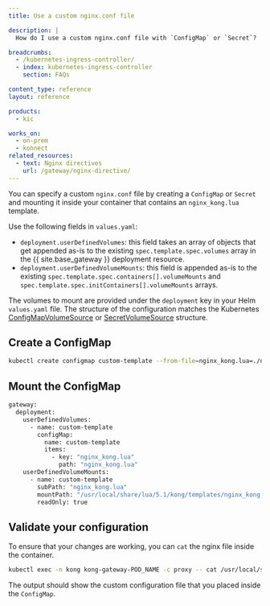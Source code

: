 ```yaml
---
title: Use a custom nginx.conf file

description: |
  How do I use a custom nginx.conf file with `ConfigMap` or `Secret`?

breadcrumbs:
  - /kubernetes-ingress-controller/
  - index: kubernetes-ingress-controller
    section: FAQs

content_type: reference
layout: reference

products:
  - kic

works_on:
  - on-prem
  - konnect
related_resources:
  - text: Nginx directives
    url: /gateway/nginx-directive/
---
```



You can specify a custom `nginx.conf` file by creating a `ConfigMap` or `Secret` and mounting it inside your container that contains an `nginx_kong.lua` template.

Use the following fields in `values.yaml`:
* `deployment.userDefinedVolumes`: this field takes an array of objects that get appended as-is to the existing `spec.template.spec.volumes` array in the {{ site.base_gateway }} deployment resource. 
* `deployment.userDefinedVolumeMounts`: this field is appended as-is to the existing `spec.template.spec.containers[].volumeMounts` and `spec.template.spec.initContainers[].volumeMounts` arrays.

The volumes to mount are provided under the `deployment` key in your Helm `values.yaml` file. The structure of the configuration matches the Kubernetes [ConfigMapVolumeSource](https://kubernetes.io/docs/reference/generated/kubernetes-api/v1.26/#configmapvolumesource-v1-core) or [SecretVolumeSource](https://kubernetes.io/docs/reference/generated/kubernetes-api/v1.26/#secretvolumesource-v1-core) structure.

## Create a ConfigMap

```bash
kubectl create configmap custom-template --from-file=nginx_kong.lua=./nginx_kong.lua -n kong
```

## Mount the ConfigMap

```bash
gateway:
  deployment:
    userDefinedVolumes:
      - name: custom-template
        configMap:
          name: custom-template
          items:
            - key: "nginx_kong.lua"
              path: "nginx_kong.lua"
    userDefinedVolumeMounts:
      - name: custom-template
        subPath: "nginx_kong.lua"
        mountPath: "/usr/local/share/lua/5.1/kong/templates/nginx_kong.lua"
        readOnly: true
```

## Validate your configuration

To ensure that your changes are working, you can `cat` the nginx file inside the container.

```bash
kubectl exec -n kong kong-gateway-POD_NAME -c proxy -- cat /usr/local/share/lua/5.1/kong/templates/nginx_kong.lua
```

The output should show the custom configuration file that you placed inside the `ConfigMap`.